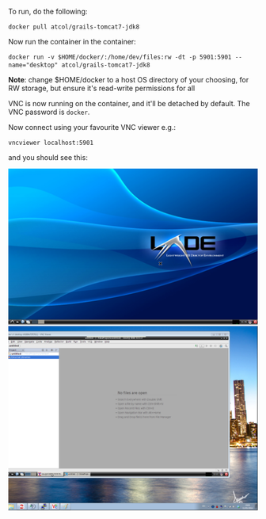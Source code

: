 To run, do the following:
	
	docker pull atcol/grails-tomcat7-jdk8

Now run the container in the container:

	docker run -v $HOME/docker/:/home/dev/files:rw -dt -p 5901:5901 --name="desktop" atcol/grails-tomcat7-jdk8

**Note**: change $HOME/docker to a host OS directory of your choosing, for RW storage, but ensure it's read-write permissions for all

VNC is now running on the container, and it'll be detached by default. The VNC password is `docker`.

Now connect using your favourite VNC viewer e.g.:

	vncviewer localhost:5901

and you should see this:

![Docker JEE development desktop environment](screenshot.png)
![Docker JEE development desktop environment](screenshot-intellij-vnc-windows.png)
